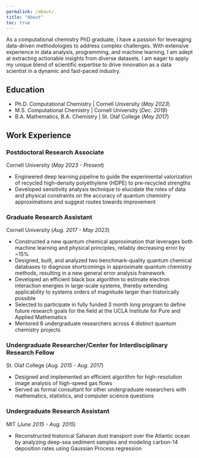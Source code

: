 ```yaml
---
permalink: /about/
title: "About"
toc: true
---
```


As a computational chemistry PhD graduate, I have a passion for leveraging data-driven methodologies to address complex challenges. With extensive experience in data analysis, programming, and machine learning, I am adept at extracting actionable insights from diverse datasets. I am eager to apply my unique blend of scientific expertise to drive innovation as a data scientist in a dynamic and fast-paced industry.

## Education

- Ph.D. Computational Chemistry | Cornell University (*May 2023*)							       		
- M.S. Computational Chemistry | Cornell University (*Dec. 2019*)	 			        		
- B.A. Mathematics, B.A. Chemistry | St. Olaf College (*May 2017*)

## Work Experience

### Postdoctoral Research Associate  
Cornell University (*May 2023 - Present*)
- Engineered deep learning pipeline to guide the experimental valorization of recycled high-density polyethylene (HDPE) to pre-recycled strengths
- Developed sensitivity analysis technique to elucidate the roles of data and physical constraints on the accuracy of quantum chemistry approximations and suggest routes towards improvement

### Graduate Research Assistant  
Cornell University (*Aug. 2017 - May 2023*)
- Constructed a new quantum chemical approximation that leverages both machine learning and physical principles, reliably decreasing error by ~15%
- Designed, built, and analyzed two benchmark-quality quantum chemical databases to diagnose shortcomings in approximate quantum chemistry methods, resulting in a new general error analysis framework
- Developed an efficient black box algorithm to estimate electron interaction energies in large-scale systems, thereby extending applicability to systems orders of magnitude larger than historically possible
- Selected to participate in fully funded 3 month long program to define future research goals for the field at the UCLA Institute for Pure and Applied Mathematics
- Mentored 6 undergraduate researchers across 4 distinct quantum chemistry projects

### Undergraduate Researcher/Center for Interdisciplinary Research Fellow  
St. Olaf College (*Aug. 2015 - Aug. 2017*)
- Designed and implemented an efficient algorithm for high-resolution image analysis of high-speed gas flows
- Served as formal consultant for other undergraduate researchers with mathematics, statistics, and computer science questions

### Undergraduate Research Assistant  
MIT (*June 2015 - Aug. 2015*)
- Reconstructed historical Saharan dust transport over the Atlantic ocean by analyzing deep-sea sediment samples and modeling carbon-14 deposition rates using Gaussian Process regression






